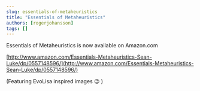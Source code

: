 ```yaml
---
slug: essentials-of-metaheuristics
title: "Essentials of Metaheuristics"
authors: [rogerjohansson]
tags: []
---
```

Essentials of Metaheuristics is now available on Amazon.com

<!-- truncate -->

[http://www.amazon.com/Essentials-Metaheuristics-Sean-Luke/dp/0557148596/](http://www.amazon.com/Essentials-Metaheuristics-Sean-Luke/dp/0557148596/)

(Featuring EvoLisa inspired images 😉 )
